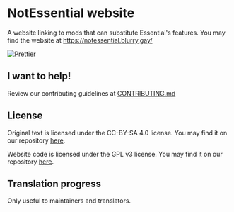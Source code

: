 # NotEssential website

A website linking to mods that can substitute Essential's features.
You may find the website at https://notessential.blurry.gay/

[![Prettier](https://github.com/blryface/notessential/actions/workflows/prettier.yml/badge.svg)](https://github.com/blryface/notessential/actions/workflows/prettier.yml)

## I want to help!

Review our contributing guidelines at [CONTRIBUTING.md](./CONTRIBUTING.md)

## License

Original text is licensed under the CC-BY-SA 4.0 license. You may find it on our repository [here](TEXT_LICENSE).

Website code is licensed under the GPL v3 license. You may find it on our repository [here](LICENSE).

## Translation progress

Only useful to maintainers and translators.
<!-- CROWDIN-TRANSLATIONS-PROGRESS-ACTION-START -->

<!-- CROWDIN-TRANSLATIONS-PROGRESS-ACTION-END -->
